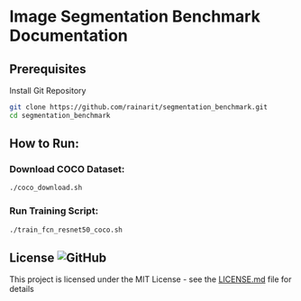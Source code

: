 # Image Segmentation Benchmark Documentation
## Prerequisites
Install Git Repository
```bash
git clone https://github.com/rainarit/segmentation_benchmark.git
cd segmentation_benchmark
```
## How to Run:
### Download COCO Dataset:
```bash
./coco_download.sh
```
### Run Training Script:
```bash
./train_fcn_resnet50_coco.sh
```

## License ![GitHub](https://img.shields.io/github/license/rainarit/segmentation_benchmark)

This project is licensed under the MIT License - see the [LICENSE.md](https://github.com/rainarit/segmentation-benchmark/blob/main/LICENSE) file for details
